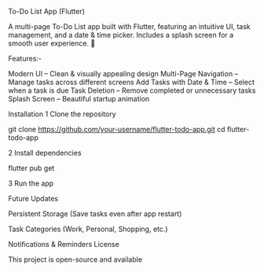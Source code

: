 To-Do List App (Flutter)

A multi-page To-Do List app built with Flutter, featuring an intuitive UI, task management, and a date & time picker. Includes a splash screen for a smooth user experience. 🚀

Features:-

Modern UI – Clean & visually appealing design
Multi-Page Navigation – Manage tasks across different screens
Add Tasks with Date & Time – Select when a task is due
Task Deletion – Remove completed or unnecessary tasks
Splash Screen – Beautiful startup animation

Installation
1 Clone the repository

git clone https://github.com/your-username/flutter-todo-app.git
cd flutter-todo-app

2️ Install dependencies

flutter pub get

3️ Run the app

Future Updates

Persistent Storage (Save tasks even after app restart)

Task Categories (Work, Personal, Shopping, etc.)

Notifications & Reminders
 License

This project is open-source and available

